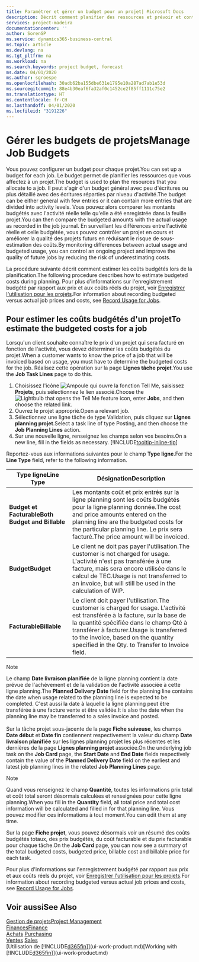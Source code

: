 ```yaml
---
title: Paramétrer et gérer un budget pour un projet| Microsoft Docs
description: Décrit comment planifier des ressources et prévoir et contrôler les coûts d'un projet en définissant un budget pour chaque projet.
services: project-madeira
documentationcenter: ''
author: SorenGP
ms.service: dynamics365-business-central
ms.topic: article
ms.devlang: na
ms.tgt_pltfrm: na
ms.workload: na
ms.search.keywords: project budget, forecast
ms.date: 04/01/2020
ms.author: sgroespe
ms.openlocfilehash: 30adb62ba155dbe631e1795e10a287ad7ab1e53d
ms.sourcegitcommit: 88e4b30eaf6fa32af0c1452ce2f85ff1111c75e2
ms.translationtype: HT
ms.contentlocale: fr-CH
ms.lasthandoff: 04/01/2020
ms.locfileid: "3191226"
---
```

# <a name="manage-job-budgets"></a><span data-ttu-id="0f230-103">Gérer les budgets de projets</span><span class="sxs-lookup"><span data-stu-id="0f230-103">Manage Job Budgets</span></span>
<span data-ttu-id="0f230-104">Vous pouvez configurer un budget pour chaque projet.</span><span class="sxs-lookup"><span data-stu-id="0f230-104">You can set up a budget for each job.</span></span> <span data-ttu-id="0f230-105">Le budget permet de planifier les ressources que vous affectez à un projet.</span><span class="sxs-lookup"><span data-stu-id="0f230-105">The budget is used to plan the resources that you allocate to a job.</span></span> <span data-ttu-id="0f230-106">Il peut s'agir d'un budget général avec peu d'écritures ou plus détaillé avec des écritures réparties par niveau d'activité.</span><span class="sxs-lookup"><span data-stu-id="0f230-106">The budget can be either general with few entries or it can contain more entries that are divided into activity levels.</span></span> <span data-ttu-id="0f230-107">Vous pouvez alors comparer les montants budgétés avec l'activité réelle telle qu'elle a été enregistrée dans la feuille projet.</span><span class="sxs-lookup"><span data-stu-id="0f230-107">You can then compare the budgeted amounts with the actual usage as recorded in the job journal.</span></span> <span data-ttu-id="0f230-108">En surveillant les différences entre l'activité réelle et celle budgétée, vous pouvez contrôler un projet en cours et améliorer la qualité des projets futurs en réduisant le risque de sous-estimation des coûts.</span><span class="sxs-lookup"><span data-stu-id="0f230-108">By monitoring differences between actual usage and budgeted usage, you can control an ongoing project and improve the quality of future jobs by reducing the risk of underestimating costs.</span></span>

<span data-ttu-id="0f230-109">La procédure suivante décrit comment estimer les coûts budgétés lors de la planification.</span><span class="sxs-lookup"><span data-stu-id="0f230-109">The following procedure describes how to estimate budgeted costs during planning.</span></span> <span data-ttu-id="0f230-110">Pour plus d'informations sur l'enregistrement budgété par rapport aux prix et aux coûts réels du projet, voir [Enregistrer l'utilisation pour les projets](projects-how-record-job-usage.md).</span><span class="sxs-lookup"><span data-stu-id="0f230-110">For information about recording budgeted versus actual job prices and costs, see [Record Usage for Jobs](projects-how-record-job-usage.md).</span></span>  

## <a name="to-estimate-the-budgeted-costs-for-a-job"></a><a name="JobBudgetCosts"></a> <span data-ttu-id="0f230-111">Pour estimer les coûts budgétés d'un projet</span><span class="sxs-lookup"><span data-stu-id="0f230-111">To estimate the budgeted costs for a job</span></span>
<span data-ttu-id="0f230-112">Lorsqu'un client souhaite connaître le prix d'un projet qui sera facturé en fonction de l'activité, vous devez déterminer les coûts budgétés du projet.</span><span class="sxs-lookup"><span data-stu-id="0f230-112">When a customer wants to know the price of a job that will be invoiced based on usage, you must have to determine the budgeted costs for the job.</span></span> <span data-ttu-id="0f230-113">Réalisez cette opération sur la page **Lignes tâche projet**.</span><span class="sxs-lookup"><span data-stu-id="0f230-113">You use the **Job Task Lines** page to do this.</span></span>

1. <span data-ttu-id="0f230-114">Choisissez l'icône ![Ampoule qui ouvre la fonction Tell Me](media/ui-search/search_small.png "Dites-moi ce que vous voulez faire"), saisissez **Projets**, puis sélectionnez le lien associé.</span><span class="sxs-lookup"><span data-stu-id="0f230-114">Choose the ![Lightbulb that opens the Tell Me feature](media/ui-search/search_small.png "Tell me what you want to do") icon, enter **Jobs**, and then choose the related link.</span></span>  
2. <span data-ttu-id="0f230-115">Ouvrez le projet approprié.</span><span class="sxs-lookup"><span data-stu-id="0f230-115">Open a relevant job.</span></span>
3. <span data-ttu-id="0f230-116">Sélectionnez une ligne tâche de type Validation, puis cliquez sur **Lignes planning projet**.</span><span class="sxs-lookup"><span data-stu-id="0f230-116">Select a task line of type Posting, and then choose the **Job Planning Lines** action.</span></span>
4. <span data-ttu-id="0f230-117">Sur une nouvelle ligne, renseignez les champs selon vos besoins.</span><span class="sxs-lookup"><span data-stu-id="0f230-117">On a new line, fill in the fields as necessary.</span></span> [!INCLUDE[tooltip-inline-tip](includes/tooltip-inline-tip_md.md)]   

<span data-ttu-id="0f230-118">Reportez-vous aux informations suivantes pour le champ **Type ligne**.</span><span class="sxs-lookup"><span data-stu-id="0f230-118">For the **Line Type** field, refer to the following information.</span></span>  

| <span data-ttu-id="0f230-119">Type ligne</span><span class="sxs-lookup"><span data-stu-id="0f230-119">Line Type</span></span> | <span data-ttu-id="0f230-120">Désignation</span><span class="sxs-lookup"><span data-stu-id="0f230-120">Description</span></span> |
| --- | --- |
| <span data-ttu-id="0f230-121">**Budget et Facturable**</span><span class="sxs-lookup"><span data-stu-id="0f230-121">**Both Budget and Billable**</span></span> |<span data-ttu-id="0f230-122">Les montants coût et prix entrés sur la ligne planning sont les coûts budgétés pour la ligne planning donnée.</span><span class="sxs-lookup"><span data-stu-id="0f230-122">The cost and price amounts entered on the planning line are the budgeted costs for the particular planning line.</span></span> <span data-ttu-id="0f230-123">Le prix sera facturé.</span><span class="sxs-lookup"><span data-stu-id="0f230-123">The price amount will be invoiced.</span></span> |
| <span data-ttu-id="0f230-124">**Budget**</span><span class="sxs-lookup"><span data-stu-id="0f230-124">**Budget**</span></span> |<span data-ttu-id="0f230-125">Le client ne doit pas payer l'utilisation.</span><span class="sxs-lookup"><span data-stu-id="0f230-125">The customer is not charged for usage.</span></span> <span data-ttu-id="0f230-126">L'activité n'est pas transférée à une facture, mais sera encore utilisée dans le calcul de TEC.</span><span class="sxs-lookup"><span data-stu-id="0f230-126">Usage is not transferred to an invoice, but will still be used in the calculation of WIP.</span></span> |
| <span data-ttu-id="0f230-127">**Facturable**</span><span class="sxs-lookup"><span data-stu-id="0f230-127">**Billable**</span></span> |<span data-ttu-id="0f230-128">Le client doit payer l'utilisation.</span><span class="sxs-lookup"><span data-stu-id="0f230-128">The customer is charged for usage.</span></span> <span data-ttu-id="0f230-129">L'activité est transférée à la facture, sur la base de la quantité spécifiée dans le champ Qté à transférer à facturer.</span><span class="sxs-lookup"><span data-stu-id="0f230-129">Usage is transferred to the invoice, based on the quantity specified in the Qty. to Transfer to Invoice field.</span></span> |

> [!NOTE]  
> <span data-ttu-id="0f230-130">Le champ **Date livraison planifiée** de la ligne planning contient la date prévue de l'achèvement et de la validation de l'activité associée à cette ligne planning.</span><span class="sxs-lookup"><span data-stu-id="0f230-130">The **Planned Delivery Date** field for the planning line contains the date when usage related to the planning line is expected to be completed.</span></span> <span data-ttu-id="0f230-131">C'est aussi la date à laquelle la ligne planning peut être transférée à une facture vente et être validée.</span><span class="sxs-lookup"><span data-stu-id="0f230-131">It is also the date when the planning line may be transferred to a sales invoice and posted.</span></span> <br /><br /> <span data-ttu-id="0f230-132">Sur la tâche projet sous-jacente de la page **Fiche suiveuse**, les champs **Date début** et **Date fin** contiennent respectivement la valeur du champ **Date livraison planifiée** sur les lignes planning projet les plus récentes et les dernières de la page **Lignes planning projet** associée.</span><span class="sxs-lookup"><span data-stu-id="0f230-132">On the underlying job task on the **Job Card** page, the **Start Date** and **End Date** fields respectively contain the value of the **Planned Delivery Date** field on the earliest and latest job planning lines in the related **Job Planning Lines** page.</span></span>

> [!NOTE]  
>   <span data-ttu-id="0f230-133">Quand vous renseignez le champ **Quantité**, toutes les informations prix total et coût total seront désormais calculées et renseignées pour cette ligne planning.</span><span class="sxs-lookup"><span data-stu-id="0f230-133">When you fill in the **Quantity** field, all total price and total cost information will be calculated and filled in for that planning line.</span></span> <span data-ttu-id="0f230-134">Vous pouvez modifier ces informations à tout moment.</span><span class="sxs-lookup"><span data-stu-id="0f230-134">You can edit them at any time.</span></span>

<span data-ttu-id="0f230-135">Sur la page **Fiche projet**, vous pouvez désormais voir un résumé des coûts budgétés totaux, des prix budgétés, du coût facturable et du prix facturable pour chaque tâche.</span><span class="sxs-lookup"><span data-stu-id="0f230-135">On the **Job Card** page, you can now see a summary of the total budgeted costs, budgeted price, billable cost and billable price for each task.</span></span>

<span data-ttu-id="0f230-136">Pour plus d'informations sur l'enregistrement budgété par rapport aux prix et aux coûts réels du projet, voir [Enregistrer l'utilisation pour les projets](projects-how-record-job-usage.md).</span><span class="sxs-lookup"><span data-stu-id="0f230-136">For information about recording budgeted versus actual job prices and costs, see [Record Usage for Jobs](projects-how-record-job-usage.md).</span></span>

## <a name="see-also"></a><span data-ttu-id="0f230-137">Voir aussi</span><span class="sxs-lookup"><span data-stu-id="0f230-137">See Also</span></span>
[<span data-ttu-id="0f230-138">Gestion de projets</span><span class="sxs-lookup"><span data-stu-id="0f230-138">Project Management</span></span>](projects-manage-projects.md)  
[<span data-ttu-id="0f230-139">Finances</span><span class="sxs-lookup"><span data-stu-id="0f230-139">Finance</span></span>](finance.md)  
<span data-ttu-id="0f230-140">[Achats](purchasing-manage-purchasing.md)       </span><span class="sxs-lookup"><span data-stu-id="0f230-140">[Purchasing](purchasing-manage-purchasing.md)       </span></span>  
<span data-ttu-id="0f230-141">[Ventes](sales-manage-sales.md)    </span><span class="sxs-lookup"><span data-stu-id="0f230-141">[Sales](sales-manage-sales.md)    </span></span>  
<span data-ttu-id="0f230-142">[Utilisation de [!INCLUDE[d365fin](includes/d365fin_md.md)]](ui-work-product.md)</span><span class="sxs-lookup"><span data-stu-id="0f230-142">[Working with [!INCLUDE[d365fin](includes/d365fin_md.md)]](ui-work-product.md)</span></span>  
